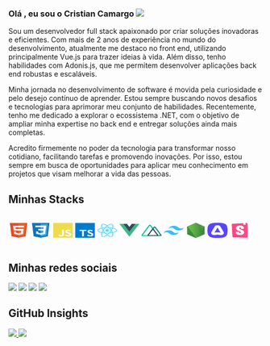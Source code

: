 ### Olá , eu sou o Cristian Camargo <img src="https://media.giphy.com/media/hvRJCLFzcasrR4ia7z/giphy.gif" width="30" >

Sou um desenvolvedor full stack apaixonado por criar soluções inovadoras e eficientes. Com mais de 2 anos de experiência no mundo do desenvolvimento, atualmente me destaco no front end, utilizando principalmente Vue.js para trazer ideias à vida. Além disso, tenho habilidades com Adonis.js, que me permitem desenvolver aplicações   back end robustas e escaláveis.

Minha jornada no desenvolvimento de software é movida pela curiosidade e pelo desejo contínuo de aprender. Estou sempre buscando novos desafios e tecnologias para aprimorar meu conjunto de habilidades. Recentemente, tenho me dedicado a explorar o ecossistema .NET, com o objetivo de ampliar minha expertise no back end e entregar soluções ainda mais completas.

Acredito firmemente no poder da tecnologia para transformar nosso cotidiano, facilitando tarefas e promovendo inovações. Por isso, estou sempre em busca de oportunidades para aplicar meu conhecimento em projetos que visam melhorar a vida das pessoas.


## Minhas Stacks
  
 <div style="display: inline_block"><br>
  <img align="center" alt="Cris-HTML" height="30" width="40" src="https://raw.githubusercontent.com/devicons/devicon/master/icons/html5/html5-original.svg">
  <img align="center" alt="Cris-CSS" height="30" width="40" src="https://raw.githubusercontent.com/devicons/devicon/master/icons/css3/css3-original.svg">
  <img align="center" alt="Cris-Js" height="30" width="40" src="https://raw.githubusercontent.com/devicons/devicon/master/icons/javascript/javascript-plain.svg">
  <img align="center" alt="Cris-Flutter" height="30" width="40" src="https://github.com/devicons/devicon/blob/master/icons/typescript/typescript-original.svg">
  <img align="center" alt="Cris-ReactJs" height="30" width="40" src="https://github.com/devicons/devicon/blob/master/icons/react/react-original.svg">
  <img align="center" alt="Cris-VueJs" height="30" width="40" src="https://github.com/devicons/devicon/blob/master/icons/vuejs/vuejs-original.svg">
  <img align="center" alt="Cris-Nuxt" height="30" width="40" src="https://github.com/devicons/devicon/blob/master/icons/nuxtjs/nuxtjs-original.svg">
  <img align="center" alt="Cris-Tailwind" height="30" width="40" src="https://github.com/devicons/devicon/blob/master/icons/tailwindcss/tailwindcss-original.svg">
  <img align="center" alt="Cris-Laravel" height="30" width="40" src="https://github.com/devicons/devicon/blob/master/icons/nodejs/nodejs-original.svg">
  <img align="center" alt="Cris-Laravel" height="30" width="40" src="https://github.com/devicons/devicon/blob/master/icons/adonisjs/adonisjs-original.svg">
  <img align="center" alt="Cris-Laravel" height="30" width="40" src="https://github.com/devicons/devicon/blob/master/icons/storybook/storybook-original.svg">
</div>

  <br/>
  
  ## Minhas redes sociais
  
  <div> 
    <a href="https://www.youtube.com/channel/UCpHsBW_ibRgXfqiJAHBWrQA" target="_blank"><img src="https://img.shields.io/badge/YouTube-FF0000?style=for-the-badge&logo=youtube&logoColor=white" target="_blank"></a>
    <a href="https://instagram.com/sr.fcamargo/" target="_blank"><img src="https://img.shields.io/badge/-Instagram-%23E4405F?style=for-the-badge&logo=instagram&logoColor=white" target="_blank"></a>
    <a href = "mailto:chris.camargo2015@gmail.com"><img src="https://img.shields.io/badge/-Gmail-%23333?style=for-the-badge&logo=gmail&logoColor=white" target="_blank"></a>
    <a href="https://www.linkedin.com/in/cristian-camargo-4504291b4/" target="_blank"><img src="https://img.shields.io/badge/-LinkedIn-%230077B5?style=for-the-badge&logo=linkedin&logoColor=white" target="_blank"></a> 
  </div>


  ## GitHub Insights

  <div>
    <a href="https://github.com/cfcamargo">
    <img height="180em" src="https://github-readme-stats.vercel.app/api?username=cfcamargo&show_icons=true&theme=dark&include_all_commits=true&count_private=true"/>
    <img height="180em" src="https://github-readme-stats.vercel.app/api/top-langs/?username=cfcamargo&layout=compact&langs_count=7&theme=onedark"/>
  </div>
